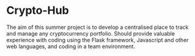 # Crypto-Hub
The aim of this summer project is to develop a centralised place to track and manage any cryptocurrency portfolio. Should provide valuable experience with coding using the Flask framework, Javascript and other web languages, and coding in a team environment.

